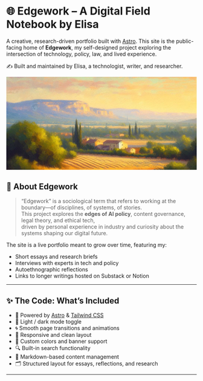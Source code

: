 # 🌐 Edgework – A Digital Field Notebook by Elisa

A creative, research-driven portfolio built with [Astro](https://astro.build). This site is the public-facing home of **Edgework**, my self-designed project exploring the intersection of technology, policy, law, and lived experience. 

✍️ Built and maintained by Elisa, a technologist, writer, and researcher.

![Site Preview](/sunset-south-france3.png)

## 🧠 About Edgework
> “Edgework” is a sociological term that refers to working at the boundary—of disciplines, of systems, of stories.  
> This project explores the **edges of AI policy**, content governance, legal theory, and ethical tech,  
> driven by personal experience in industry and curiosity about the systems shaping our digital future.

The site is a live portfolio meant to grow over time, featuring my:
- Short essays and research briefs  
- Interviews with experts in tech and policy  
- Autoethnographic reflections  
- Links to longer writings hosted on Substack or Notion

---

## ✨ The Code: What’s Included

- 🚀 Powered by [Astro](https://astro.build) & [Tailwind CSS](https://tailwindcss.com)
- 🌙 Light / dark mode toggle  
- 🌀 Smooth page transitions and animations  
- 🧭 Responsive and clean layout  
- 🎨 Custom colors and banner support  
- 🔍 Built-in search functionality  
- 📝 Markdown-based content management  
- 🗂️ Structured layout for essays, reflections, and research

---
